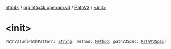 [http4k](../../index.md) / [org.http4k.openapi.v3](../index.md) / [PathV3](index.md) / [&lt;init&gt;](./-init-.md)

# &lt;init&gt;

`PathV3(urlPathPattern: `[`String`](https://kotlinlang.org/api/latest/jvm/stdlib/kotlin/-string/index.html)`, method: `[`Method`](../../org.http4k.core/-method/index.md)`, pathV3Spec: `[`PathV3Spec`](../-path-v3-spec/index.md)`)`